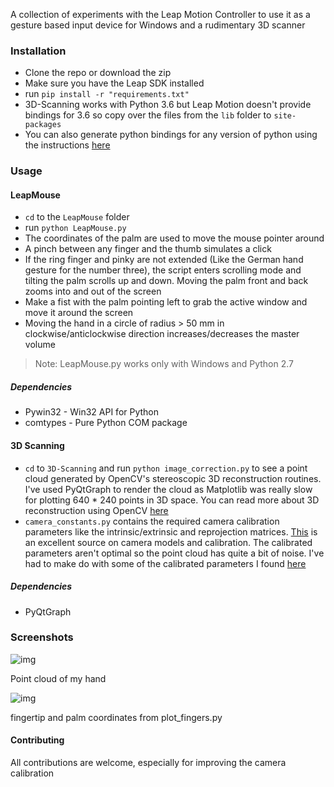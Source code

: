 A collection of experiments with the Leap Motion Controller to use it as a gesture based input device for Windows and a rudimentary 3D scanner

### Installation
* Clone the repo or download the zip
* Make sure you have the Leap SDK installed
* run `pip install -r "requirements.txt"`
* 3D-Scanning works with Python 3.6 but Leap Motion doesn't provide bindings for 3.6 so copy over the files from the `lib` folder to `site-packages`
* You can also generate python bindings for any version of python using the instructions [here](https://support.leapmotion.com/hc/en-us/articles/223784048-Generating-a-Python-3-3-0-Wrapper-with-SWIG-2-0-9)

### Usage
#### LeapMouse
*  `cd` to the `LeapMouse` folder
* run `python LeapMouse.py`
* The coordinates of the palm are used to move the mouse pointer around
* A pinch between any finger and the thumb simulates a click
* If the ring finger and pinky are not extended (Like the German hand gesture for the number three), the script enters scrolling mode and tilting the palm scrolls up and down. Moving the palm front and back zooms into and out of the screen
* Make a fist with the palm pointing left to grab the active window and move it around the screen
* Moving the hand in a circle of radius > 50 mm in clockwise/anticlockwise direction increases/decreases the master volume

> Note:  LeapMouse.py works only with Windows and Python 2.7

##### Dependencies
* Pywin32 - Win32 API for Python
* comtypes - Pure Python COM package

#### 3D Scanning

*  `cd` to `3D-Scanning` and run `python image_correction.py` to see a point cloud generated by OpenCV's stereoscopic 3D reconstruction routines. I've used PyQtGraph to render the cloud as Matplotlib was really slow for plotting 640 * 240 points in 3D space. You can read more about 3D reconstruction using OpenCV [here](https://docs.opencv.org/3.0-beta/doc/py_tutorials/py_calib3d/py_table_of_contents_calib3d/py_table_of_contents_calib3d.html)
* `camera_constants.py` contains the required camera calibration parameters like the intrinsic/extrinsic and reprojection matrices.  [This](http://www.cs.toronto.edu/~fidler/slides/2017/CSC420/lecture10.pdf) is an excellent source on camera models and calibration. The calibrated parameters aren't optimal so the point cloud has quite a bit of noise. I've had to make do with some of the calibrated parameters I found [here](https://www.ripublication.com/ijaer17/ijaerv12n16_69.pdf)

##### Dependencies
* PyQtGraph

### Screenshots
![img](https://i.imgur.com/7u83hjH.gif)

Point cloud of my hand

![img](https://i.imgur.com/ayRYZRi.gif)

fingertip and palm coordinates from plot_fingers.py

#### Contributing
All contributions are welcome, especially for improving the camera calibration
